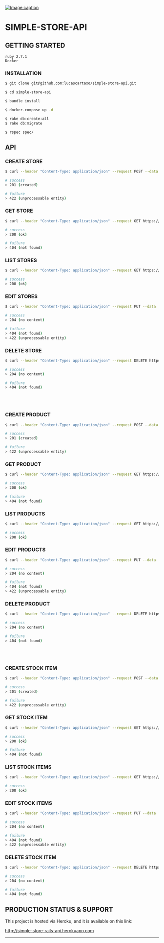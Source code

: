 [![Image caption](https://miro.medium.com/max/2628/1*YZ5M_FjF8QNdtPGn4eMEgA.png.jpg)](#)

# SIMPLE-STORE-API

## GETTING STARTED
```
ruby 2.7.1
Docker
```

### INSTALLATION
```sh
$ git clone git@github.com:lucascartaxo/simple-store-api.git
```

```sh
$ cd simple-store-api
```

```sh
$ bundle install
```

```sh
$ docker-compose up -d
```

```sh
$ rake db:create:all
$ rake db:migrate
```

```sh
$ rspec spec/
```

## API
### CREATE STORE
```sh
$ curl --header "Content-Type: application/json" --request POST --data '{"name":"store-001","address":"123 Oz"}' https://simple-store-rails-api.herokuapp.com/api/v1/stores.json

# success
> 201 (created)

# failure
> 422 (unprocessable entity)
```

### GET STORE
```sh
$ curl --header "Content-Type: application/json" --request GET https://simple-store-rails-api.herokuapp.com/api/v1/stores/1.json

# success
> 200 (ok)

# failure
> 404 (not found)
```

### LIST STORES
```sh
$ curl --header "Content-Type: application/json" --request GET https://simple-store-rails-api.herokuapp.com/api/v1/stores.json

# success
> 200 (ok)
```

### EDIT STORES
```sh
$ curl --header "Content-Type: application/json" --request PUT --data '{"name":"new-store-001"}' https://simple-store-rails-api.herokuapp.com/api/v1/stores/1.json

# success
> 204 (no content)

# failure
> 404 (not found)
> 422 (unprocessable entity)
```

### DELETE STORE
```sh
$ curl --header "Content-Type: application/json" --request DELETE https://simple-store-rails-api.herokuapp.com/api/v1/stores/1.json

# success
> 204 (no content)

# failure
> 404 (not found)
```

<br/><br/>

### CREATE PRODUCT
```sh
$ curl --header "Content-Type: application/json" --request POST --data '{"name":"product-001","price_cents":"999"}' https://simple-store-rails-api.herokuapp.com/api/v1/products.json

# success
> 201 (created)

# failure
> 422 (unprocessable entity)
```

### GET PRODUCT
```sh
$ curl --header "Content-Type: application/json" --request GET https://simple-store-rails-api.herokuapp.com/api/v1/products/1.json

# success
> 200 (ok)

# failure
> 404 (not found)
```

### LIST PRODUCTS
```sh
$ curl --header "Content-Type: application/json" --request GET https://simple-store-rails-api.herokuapp.com/api/v1/products.json

# success
> 200 (ok)
```

### EDIT PRODUCTS
```sh
$ curl --header "Content-Type: application/json" --request PUT --data '{"name":"new-product-001"}' https://simple-store-rails-api.herokuapp.com/api/v1/products/1.json

# success
> 204 (no content)

# failure
> 404 (not found)
> 422 (unprocessable entity)
```

### DELETE PRODUCT
```sh
$ curl --header "Content-Type: application/json" --request DELETE https://simple-store-rails-api.herokuapp.com/api/v1/products/1.json

# success
> 204 (no content)

# failure
> 404 (not found)
```

<br/><br/>

### CREATE STOCK ITEM
```sh
$ curl --header "Content-Type: application/json" --request POST --data '{"store_id":"1","product_id": "1", quantity":"999"}' https://simple-store-rails-api.herokuapp.com/api/v1/stock_items.json

# success
> 201 (created)

# failure
> 422 (unprocessable entity)
```

### GET STOCK ITEM
```sh
$ curl --header "Content-Type: application/json" --request GET https://simple-store-rails-api.herokuapp.com/api/v1/stock_items/1.json

# success
> 200 (ok)

# failure
> 404 (not found)
```

### LIST STOCK ITEMS
```sh
$ curl --header "Content-Type: application/json" --request GET https://simple-store-rails-api.herokuapp.com/api/v1/stock_items.json

# success
> 200 (ok)
```

### EDIT STOCK ITEMS
```sh
$ curl --header "Content-Type: application/json" --request PUT --data '{"name":"new-product-001"}' https://simple-store-rails-api.herokuapp.com/api/v1/stock_items/1.json

# success
> 204 (no content)

# failure
> 404 (not found)
> 422 (unprocessable entity)
```

### DELETE STOCK ITEM
```sh
$ curl --header "Content-Type: application/json" --request DELETE https://simple-store-rails-api.herokuapp.com/api/v1/stock_items/1.json

# success
> 204 (no content)

# failure
> 404 (not found)
```


## PRODUCTION STATUS & SUPPORT
This project is hosted via Heroku, and it is available on this link:

http://simple-store-rails-api.herokuapp.com

<hr>